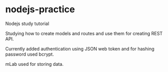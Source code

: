# nodejs-practice
Nodejs study tutorial

Studying how to create models and routes and use them for creating REST API.

Currently added authentication using JSON web token and for hashing password used bcrypt.

mLab used for storing data.
